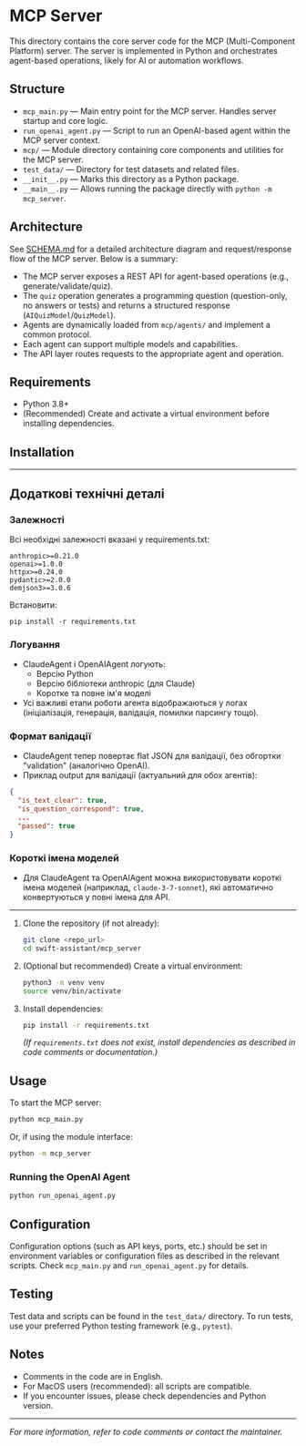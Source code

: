 # MCP Server

This directory contains the core server code for the MCP (Multi-Component Platform) server. The server is implemented in Python and orchestrates agent-based operations, likely for AI or automation workflows.

## Structure

- `mcp_main.py` — Main entry point for the MCP server. Handles server startup and core logic.
- `run_openai_agent.py` — Script to run an OpenAI-based agent within the MCP server context.
- `mcp/` — Module directory containing core components and utilities for the MCP server.
- `test_data/` — Directory for test datasets and related files.
- `__init__.py` — Marks this directory as a Python package.
- `__main__.py` — Allows running the package directly with `python -m mcp_server`.

## Architecture

See [SCHEMA.md](./SCHEMA.md) for a detailed architecture diagram and request/response flow of the MCP server. Below is a summary:

- The MCP server exposes a REST API for agent-based operations (e.g., generate/validate/quiz).
- The `quiz` operation generates a programming question (question-only, no answers or tests) and returns a structured response (`AIQuizModel`/`QuizModel`).
- Agents are dynamically loaded from `mcp/agents/` and implement a common protocol.
- Each agent can support multiple models and capabilities.
- The API layer routes requests to the appropriate agent and operation.

## Requirements

- Python 3.8+
- (Recommended) Create and activate a virtual environment before installing dependencies.

## Installation

---

## Додаткові технічні деталі

### Залежності

Всі необхідні залежності вказані у requirements.txt:

```
anthropic>=0.21.0
openai>=1.0.0
httpx>=0.24.0
pydantic>=2.0.0
demjson3>=3.0.6
```

Встановити:
```
pip install -r requirements.txt
```

### Логування

- ClaudeAgent і OpenAIAgent логують:
  - Версію Python
  - Версію бібліотеки anthropic (для Claude)
  - Коротке та повне ім'я моделі
- Усі важливі етапи роботи агента відображаються у логах (ініціалізація, генерація, валідація, помилки парсингу тощо).

### Формат валідації

- ClaudeAgent тепер повертає flat JSON для валідації, без обгортки "validation" (аналогічно OpenAI).
- Приклад output для валідації (актуальний для обох агентів):
```json
{
  "is_text_clear": true,
  "is_question_correspond": true,
  ...
  "passed": true
}
```

### Короткі імена моделей

- Для ClaudeAgent та OpenAIAgent можна використовувати короткі імена моделей (наприклад, `claude-3-7-sonnet`), які автоматично конвертуються у повні імена для API.

---


1. Clone the repository (if not already):
   ```sh
   git clone <repo_url>
   cd swift-assistant/mcp_server
   ```
2. (Optional but recommended) Create a virtual environment:
   ```sh
   python3 -m venv venv
   source venv/bin/activate
   ```
3. Install dependencies:
   ```sh
   pip install -r requirements.txt
   ```
   *(If `requirements.txt` does not exist, install dependencies as described in code comments or documentation.)*

## Usage

To start the MCP server:

```sh
python mcp_main.py
```

Or, if using the module interface:

```sh
python -m mcp_server
```

### Running the OpenAI Agent

```sh
python run_openai_agent.py
```

## Configuration

Configuration options (such as API keys, ports, etc.) should be set in environment variables or configuration files as described in the relevant scripts. Check `mcp_main.py` and `run_openai_agent.py` for details.

## Testing

Test data and scripts can be found in the `test_data/` directory. To run tests, use your preferred Python testing framework (e.g., `pytest`).

## Notes

- Comments in the code are in English.
- For MacOS users (recommended): all scripts are compatible.
- If you encounter issues, please check dependencies and Python version.

---

*For more information, refer to code comments or contact the maintainer.*
